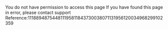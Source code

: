 You do not have permission to access this page If you have found this page in error, please contact support Reference:111889487544811195811843730038071131956120034968299102359